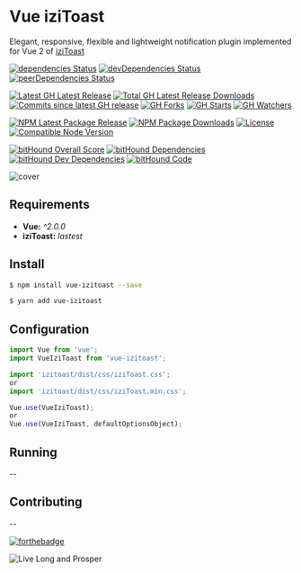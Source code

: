 # Vue iziToast

Elegant, responsive, flexible and lightweight notification plugin implemented for Vue 2 of [iziToast](https://github.com/dolce/iziToast)

[![dependencies Status](https://david-dm.org/arthurvasconcelos/vue-izitoast/status.svg?style=flat-square)](https://david-dm.org/arthurvasconcelos/vue-izitoast) 
[![devDependencies Status](https://david-dm.org/arthurvasconcelos/vue-izitoast/dev-status.svg?style=flat-square)](https://david-dm.org/arthurvasconcelos/vue-izitoast?type=dev) 
[![peerDependencies Status](https://david-dm.org/arthurvasconcelos/vue-izitoast/peer-status.svg?style=flat-square)](https://david-dm.org/arthurvasconcelos/vue-izitoast?type=peer)

[![Latest GH Latest Release](https://img.shields.io/github/release/arthurvasconcelos/vue-izitoast.svg?style=flat-square)](https://github.com/arthurvasconcelos/vue-izitoast/releases/latest)
[![Total GH Latest Release Downloads](https://img.shields.io/github/downloads/arthurvasconcelos/vue-izitoast/latest/total.svg?style=flat-square)](https://github.com/arthurvasconcelos/vue-izitoast/releases/latest)
[![Commits since latest GH release](https://img.shields.io/github/commits-since/arthurvasconcelos/vue-izitoast/latest.svg?style=flat-square)](https://github.com/arthurvasconcelos/vue-izitoast/commits/master)
[![GH Forks](https://img.shields.io/github/forks/arthurvasconcelos/vue-izitoast.svg?style=flat-square)](https://github.com/arthurvasconcelos/vue-izitoast/network)
[![GH Starts](https://img.shields.io/github/stars/arthurvasconcelos/vue-izitoast.svg?style=flat-square)](https://github.com/arthurvasconcelos/vue-izitoast/stargazers)
[![GH Watchers](https://img.shields.io/github/watchers/arthurvasconcelos/vue-izitoast.svg?style=flat-square)](https://github.com/arthurvasconcelos/vue-izitoast/watchers)

[![NPM Latest Package Release](https://img.shields.io/npm/v/vue-izitoast.svg?style=flat-square)](https://www.npmjs.com/package/vue-izitoast)
[![NPM Package Downloads](https://img.shields.io/npm/dt/vue-izitoast.svg?style=flat-square)](https://www.npmjs.com/package/vue-izitoast)
[![License](https://img.shields.io/github/license/arthurvasconcelos/vue-izitoast.svg?style=flat-square)](https://github.com/arthurvasconcelos/vue-izitoast/blob/master/LICENSE)
[![Compatible Node Version](https://img.shields.io/node/v/vue-izitoast.svg?style=flat-square)](https://github.com/arthurvasconcelos/vue-izitoast/blob/master/package.json#L36)

[![bitHound Overall Score](https://www.bithound.io/github/arthurvasconcelos/vue-izitoast/badges/score.svg)](https://www.bithound.io/github/arthurvasconcelos/vue-izitoast)
[![bitHound Dependencies](https://www.bithound.io/github/arthurvasconcelos/vue-izitoast/badges/dependencies.svg)](https://www.bithound.io/github/arthurvasconcelos/vue-izitoast/master/dependencies/npm)
[![bitHound Dev Dependencies](https://www.bithound.io/github/arthurvasconcelos/vue-izitoast/badges/devDependencies.svg)](https://www.bithound.io/github/arthurvasconcelos/vue-izitoast/master/dependencies/npm)
[![bitHound Code](https://www.bithound.io/github/arthurvasconcelos/vue-izitoast/badges/code.svg)](https://www.bithound.io/github/arthurvasconcelos/vue-izitoast)

![cover](http://i.imgur.com/NKk7Rxm.png)

## Requirements

- **Vue:** _^2.0.0_
- **iziToast:** _lastest_

## Install
```sh
$ npm install vue-izitoast --save

$ yarn add vue-izitoast
```

## Configuration

```javascript
import Vue from 'vue';
import VueIziToast from 'vue-izitoast';

import 'izitoast/dist/css/iziToast.css';
or
import 'izitoast/dist/css/iziToast.min.css';

Vue.use(VueIziToast);
or
Vue.use(VueIziToast, defaultOptionsObject);
```

## Running
--

## Contributing
--

[![forthebadge](http://forthebadge.com/images/badges/built-with-love.svg)](http://forthebadge.com)

![Live Long and Prosper](http://i.imgur.com/wtGmSKO.png)